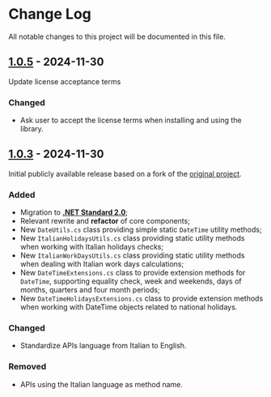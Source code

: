 # Change Log

All notable changes to this project will be documented in this file.

## [1.0.5](https://www.nuget.org/packages/Dabomase.ItalianDateTimeUtils/1.0.4) - 2024-11-30
Update license acceptance terms

### Changed
- Ask user to accept the license terms when installing and using the library.

## [1.0.3](https://www.nuget.org/packages/Dabomase.ItalianDateTimeUtils/1.0.3) - 2024-11-30
Initial publicly available release based on a fork of the [original project](https://github.com/davideborghi/ItalianDotNetDateTimeUtils).

### Added
- Migration to **[.NET Standard 2.0](https://learn.microsoft.com/dotnet/standard/net-standard?tabs=net-standard-2-0)**;
- Relevant rewrite and **refactor** of core components;
- New `DateUtils.cs` class providing simple static `DateTime` utility methods;
- New `ItalianHolidaysUtils.cs` class providing static utility methods when working with Italian holidays checks;
- New `ItalianWorkDaysUtils.cs` class providing static utility methods when dealing with Italian work days calculations; 
- New `DateTimeExtensions.cs` class to provide extension methods for `DateTime`, supporting equality check, week and weekends, days of months, quarters and four month periods;
- New `DateTimeHolidaysExtensions.cs` class to provide extension methods when working with DateTime objects related to national holidays.

### Changed
- Standardize APIs language from Italian to English.

### Removed
- APIs using the Italian language as method name.
